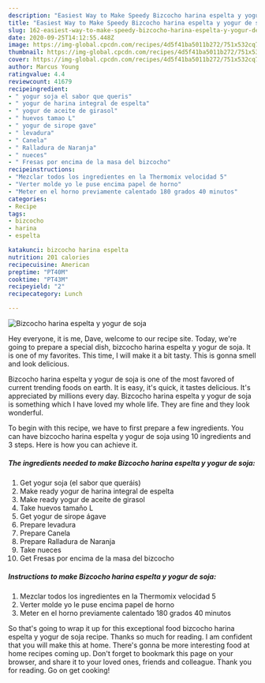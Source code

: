 ```yaml
---
description: "Easiest Way to Make Speedy Bizcocho harina espelta y yogur de soja"
title: "Easiest Way to Make Speedy Bizcocho harina espelta y yogur de soja"
slug: 162-easiest-way-to-make-speedy-bizcocho-harina-espelta-y-yogur-de-soja
date: 2020-09-25T14:12:55.448Z
image: https://img-global.cpcdn.com/recipes/4d5f41ba5011b272/751x532cq70/bizcocho-harina-espelta-y-yogur-de-soja-foto-principal.jpg
thumbnail: https://img-global.cpcdn.com/recipes/4d5f41ba5011b272/751x532cq70/bizcocho-harina-espelta-y-yogur-de-soja-foto-principal.jpg
cover: https://img-global.cpcdn.com/recipes/4d5f41ba5011b272/751x532cq70/bizcocho-harina-espelta-y-yogur-de-soja-foto-principal.jpg
author: Marcus Young
ratingvalue: 4.4
reviewcount: 41679
recipeingredient:
- " yogur soja el sabor que queris"
- " yogur de harina integral de espelta"
- " yogur de aceite de girasol"
- " huevos tamao L"
- " yogur de sirope gave"
- " levadura"
- " Canela"
- " Ralladura de Naranja"
- " nueces"
- " Fresas por encima de la masa del bizcocho"
recipeinstructions:
- "Mezclar todos los ingredientes en la Thermomix velocidad 5"
- "Verter molde yo le puse encima papel de horno"
- "Meter en el horno previamente calentado 180 grados 40 minutos"
categories:
- Recipe
tags:
- bizcocho
- harina
- espelta

katakunci: bizcocho harina espelta 
nutrition: 201 calories
recipecuisine: American
preptime: "PT40M"
cooktime: "PT43M"
recipeyield: "2"
recipecategory: Lunch

---
```



![Bizcocho harina espelta y yogur de soja](https://img-global.cpcdn.com/recipes/4d5f41ba5011b272/751x532cq70/bizcocho-harina-espelta-y-yogur-de-soja-foto-principal.jpg)

Hey everyone, it is me, Dave, welcome to our recipe site. Today, we're going to prepare a special dish, bizcocho harina espelta y yogur de soja. It is one of my favorites. This time, I will make it a bit tasty. This is gonna smell and look delicious.

Bizcocho harina espelta y yogur de soja is one of the most favored of current trending foods on earth. It is easy, it's quick, it tastes delicious. It's appreciated by millions every day. Bizcocho harina espelta y yogur de soja is something which I have loved my whole life. They are fine and they look wonderful.




To begin with this recipe, we have to first prepare a few ingredients. You can have bizcocho harina espelta y yogur de soja using 10 ingredients and 3 steps. Here is how you can achieve it.

<!--inarticleads1-->

##### The ingredients needed to make Bizcocho harina espelta y yogur de soja:

1. Get  yogur soja (el sabor que queráis)
1. Make ready  yogur de harina integral de espelta
1. Make ready  yogur de aceite de girasol
1. Take  huevos tamaño L
1. Get  yogur de sirope ágave
1. Prepare  levadura
1. Prepare  Canela
1. Prepare  Ralladura de Naranja
1. Take  nueces
1. Get  Fresas por encima de la masa del bizcocho




<!--inarticleads2-->

##### Instructions to make Bizcocho harina espelta y yogur de soja:

1. Mezclar todos los ingredientes en la Thermomix velocidad 5
1. Verter molde yo le puse encima papel de horno
1. Meter en el horno previamente calentado 180 grados 40 minutos




So that's going to wrap it up for this exceptional food bizcocho harina espelta y yogur de soja recipe. Thanks so much for reading. I am confident that you will make this at home. There's gonna be more interesting food at home recipes coming up. Don't forget to bookmark this page on your browser, and share it to your loved ones, friends and colleague. Thank you for reading. Go on get cooking!
